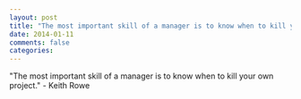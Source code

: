 ```yaml
---
layout: post
title: "The most important skill of a manager is to know when to kill your own project."
date: 2014-01-11
comments: false
categories: 
---
```


<span class='quote'>"The most important skill of a manager is to know when to kill your own project."</span>
<span class='by'>- Keith Rowe</span>
